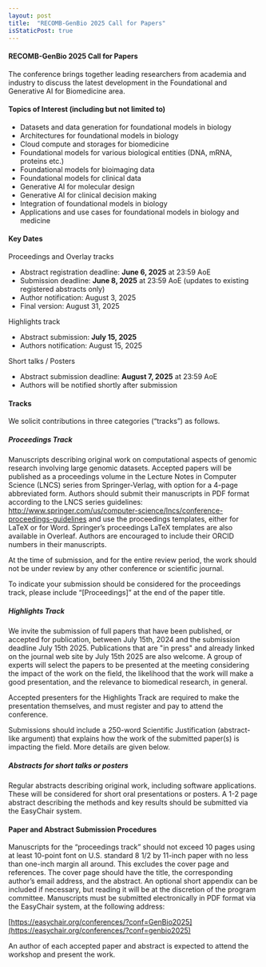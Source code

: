 ```yaml
---
layout: post
title:  "RECOMB-GenBio 2025 Call for Papers"
isStaticPost: true
---
```


#### RECOMB-GenBio 2025 Call for Papers 

The conference brings together leading researchers from academia and industry to discuss the latest development in the Foundational and Generative AI for Biomedicine area.

#### Topics of Interest (including but not limited to)

 * Datasets and data generation for foundational models in biology
 * Architectures for foundational models in biology
 * Cloud compute and storages for biomedicine
 * Foundational models for various biological entities (DNA, mRNA, proteins etc.)
 * Foundational models for bioimaging data
 * Foundational models for clinical data
 * Generative AI for molecular design
 * Generative AI for clinical decision making
 * Integration of foundational models in biology
 * Applications and use cases for foundational models in biology and medicine

#### Key Dates

Proceedings and Overlay tracks

 * Abstract registration deadline: **June 6, 2025** at 23:59 AoE
 * Submission deadline: **June 8, 2025** at 23:59 AoE (updates to existing registered abstracts only)
 * Author notification: August 3, 2025
 * Final version: August 31, 2025

Highlights track

* Abstract submission: **July 15, 2025**
* Authors notification: August 15, 2025

Short talks / Posters 

 * Abstract submission deadline: **August 7, 2025** at 23:59 AoE
 * Authors will be notified shortly after submission

#### Tracks

We solicit contributions in three categories (“tracks”) as follows.

##### Proceedings Track

Manuscripts describing original work on computational aspects of genomic research involving large genomic datasets. Accepted papers will be published as a proceedings volume in the Lecture Notes in Computer Science (LNCS) series from Springer-Verlag, with option for a 4-page abbreviated form. Authors should submit their manuscripts in PDF format according to the LNCS series guidelines: http://www.springer.com/us/computer-science/lncs/conference-proceedings-guidelines and use the proceedings templates, either for LaTeX or for Word. Springer’s proceedings LaTeX templates are also available in Overleaf. Authors are encouraged to include their ORCID numbers in their manuscripts.

At the time of submission, and for the entire review period, the work should not be under review by any other conference or scientific journal.

To indicate your submission should be considered for the proceedings track, please include “[Proceedings]” at the end of the paper title.

##### Highlights Track

We invite the submission of full papers that have been published, or accepted for publication, between July 15th, 2024 and the submission deadline July 15th 2025. Publications that are "in press" and already linked on the journal web site by July 15th 2025 are also welcome. A group of experts will select the papers to be presented at the meeting considering the impact of the work on the field, the likelihood that the work will make a good presentation, and the relevance to biomedical research, in general.

Accepted presenters for the Highlights Track are required to make the presentation themselves, and must register and pay to attend the conference.

Submissions should include a 250-word Scientific Justification (abstract-like argument) that explains how the work of the submitted paper(s) is impacting the field. More details are given below.

##### Abstracts for short talks or posters

Regular abstracts describing original work, including software applications. These will be considered for short oral presentations or posters. A 1-2 page abstract describing the methods and key results should be submitted via the EasyChair system.

#### Paper and Abstract Submission Procedures

Manuscripts for the “proceedings track” should not exceed 10 pages using at least 10-point font on U.S. standard 8 1/2 by 11-inch paper with no less than one-inch margin all around. This excludes the cover page and references. The cover page should have the title, the corresponding author’s email address, and the abstract. An optional short appendix can be included if necessary, but reading it will be at the discretion of the program committee. Manuscripts must be submitted electronically in PDF format via the EasyChair system, at the following address:

[https://easychair.org/conferences/?conf=GenBio2025](https://easychair.org/conferences/?conf=genbio2025)

An author of each accepted paper and abstract is expected to attend the workshop and present the work.
